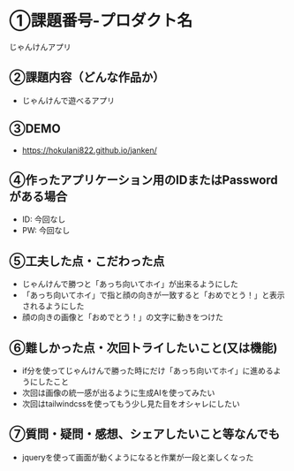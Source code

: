 # ①課題番号-プロダクト名

じゃんけんアプリ

## ②課題内容（どんな作品か）

- じゃんけんで遊べるアプリ

## ③DEMO
- https://hokulani822.github.io/janken/

## ④作ったアプリケーション用のIDまたはPasswordがある場合

- ID: 今回なし
- PW: 今回なし

## ⑤工夫した点・こだわった点

- じゃんけんで勝つと「あっち向いてホイ」が出来るようにした
- 「あっち向いてホイ」で指と顔の向きが一致すると「おめでとう！」と表示されるようにした
- 顔の向きの画像と「おめでとう！」の文字に動きをつけた

## ⑥難しかった点・次回トライしたいこと(又は機能)

- if分を使ってじゃんけんで勝った時にだけ「あっち向いてホイ」に進めるようにしたこと
- 次回は画像の統一感が出るように生成AIを使ってみたい
- 次回はtailwindcssを使ってもう少し見た目をオシャレにしたい

## ⑦質問・疑問・感想、シェアしたいこと等なんでも

- jqueryを使って画面が動くようになると作業が一段と楽しくなった

